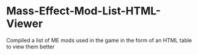 # Mass-Effect-Mod-List-HTML-Viewer
Compiled a list of ME mods used in the game in the form of an HTML table to view them better
